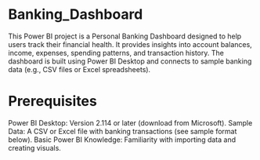 # Banking_Dashboard
This Power BI project is a Personal Banking Dashboard designed to help users track their financial health. It provides insights into account balances, income, expenses, spending patterns, and transaction history. The dashboard is built using Power BI Desktop and connects to sample banking data (e.g., CSV files or Excel spreadsheets).

# Prerequisites
Power BI Desktop: Version 2.114 or later (download from Microsoft).
Sample Data: A CSV or Excel file with banking transactions (see sample format below).
Basic Power BI Knowledge: Familiarity with importing data and creating visuals.
